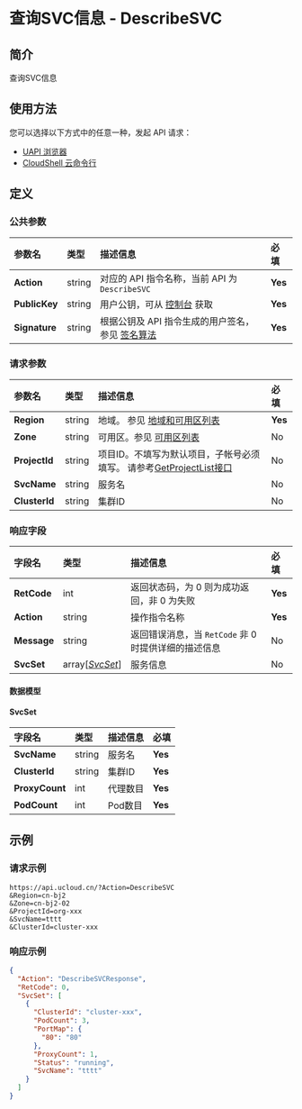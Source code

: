 # 查询SVC信息 - DescribeSVC

## 简介

查询SVC信息






## 使用方法

您可以选择以下方式中的任意一种，发起 API 请求：
- [UAPI 浏览器](https://console.ucloud.cn/uapi/detail?id=DescribeSVC)
- [CloudShell 云命令行](https://shell.ucloud.cn/)


## 定义

### 公共参数

| 参数名 | 类型 | 描述信息 | 必填 |
|:---|:---|:---|:---|
| **Action**     | string  | 对应的 API 指令名称，当前 API 为 `DescribeSVC`                        | **Yes** |
| **PublicKey**  | string  | 用户公钥，可从 [控制台](https://console.ucloud.cn/uapi/apikey) 获取                                             | **Yes** |
| **Signature**  | string  | 根据公钥及 API 指令生成的用户签名，参见 [签名算法](api/summary/signature.md)  | **Yes** |

### 请求参数

| 参数名 | 类型 | 描述信息 | 必填 |
|:---|:---|:---|:---|
| **Region** | string | 地域。 参见 [地域和可用区列表](api/summary/regionlist) |**Yes**|
| **Zone** | string | 可用区。参见 [可用区列表](api/summary/regionlist) |No|
| **ProjectId** | string | 项目ID。不填写为默认项目，子帐号必须填写。 请参考[GetProjectList接口](api/summary/get_project_list) |No|
| **SvcName** | string | 服务名 |No|
| **ClusterId** | string | 集群ID |No|

### 响应字段

| 字段名 | 类型 | 描述信息 | 必填 |
|:---|:---|:---|:---|
| **RetCode** | int | 返回状态码，为 0 则为成功返回，非 0 为失败 |**Yes**|
| **Action** | string | 操作指令名称 |**Yes**|
| **Message** | string | 返回错误消息，当 `RetCode` 非 0 时提供详细的描述信息 |No|
| **SvcSet** | array[[*SvcSet*](#SvcSet)] | 服务信息 |No|

#### 数据模型


#### SvcSet

| 字段名 | 类型 | 描述信息 | 必填 |
|:---|:---|:---|:---|
| **SvcName** | string | 服务名 |**Yes**|
| **ClusterId** | string | 集群ID |**Yes**|
| **ProxyCount** | int | 代理数目 |**Yes**|
| **PodCount** | int | Pod数目 |**Yes**|

## 示例

### 请求示例
    
```
https://api.ucloud.cn/?Action=DescribeSVC
&Region=cn-bj2
&Zone=cn-bj2-02
&ProjectId=org-xxx
&SvcName=tttt
&ClusterId=cluster-xxx
```

### 响应示例
    
```json
{
  "Action": "DescribeSVCResponse",
  "RetCode": 0,
  "SvcSet": [
    {
      "ClusterId": "cluster-xxx",
      "PodCount": 3,
      "PortMap": {
        "80": "80"
      },
      "ProxyCount": 1,
      "Status": "running",
      "SvcName": "tttt"
    }
  ]
}
```





